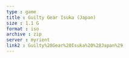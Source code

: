 ```yaml
---
type : game
title : Guilty Gear Isuka (Japan)
size : 1.1 G
format : iso
archive : zip
server : myrient
link2 : Guilty%20Gear%20Isuka%20%28Japan%29
---
```

